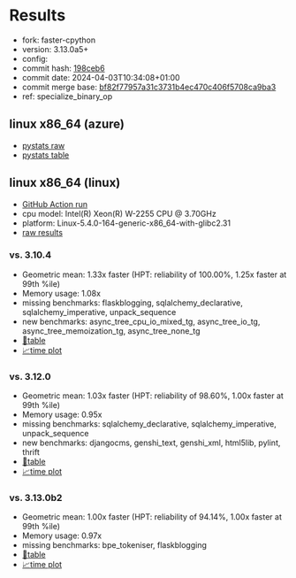 # Results

- fork: faster-cpython
- version: 3.13.0a5+
- config: 
- commit hash: [198ceb6](https://github.com/faster%2dcpython/cpython/commit/198ceb6)
- commit date: 2024-04-03T10:34:08+01:00
- commit merge base: [bf82f77957a31c3731b4ec470c406f5708ca9ba3](https://github.com/faster%2dcpython/cpython/commit/bf82f77957a31c3731b4ec470c406f5708ca9ba3)
- ref: specialize_binary_op

## linux x86_64 (azure)

- [pystats raw](bm-20240403-azure-x86_64-faster%252dcpython-specialize_binary_op-3.13.0a5%2B-198ceb6-pystats.json)
- [pystats table](bm-20240403-azure-x86_64-faster%252dcpython-specialize_binary_op-3.13.0a5%2B-198ceb6-pystats.md)

## linux x86_64 (linux)

- [GitHub Action run](https://github.com/faster-cpython/benchmarking/actions/runs/8536600011)
- cpu model: Intel(R) Xeon(R) W-2255 CPU @ 3.70GHz
- platform: Linux-5.4.0-164-generic-x86_64-with-glibc2.31
- [raw results](bm-20240403-linux-x86_64-faster%252dcpython-specialize_binary_op-3.13.0a5%2B-198ceb6.json)

### vs. 3.10.4

- Geometric mean: 1.33x faster (HPT: reliability of 100.00%, 1.25x faster at 99th %ile)
- Memory usage: 1.08x
- missing benchmarks: flaskblogging, sqlalchemy_declarative, sqlalchemy_imperative, unpack_sequence
- new benchmarks: async_tree_cpu_io_mixed_tg, async_tree_io_tg, async_tree_memoization_tg, async_tree_none_tg
- [📄table](bm-20240403-linux-x86_64-faster%252dcpython-specialize_binary_op-3.13.0a5%2B-198ceb6-vs-3.10.4.md)
- [📈time plot](bm-20240403-linux-x86_64-faster%252dcpython-specialize_binary_op-3.13.0a5%2B-198ceb6-vs-3.10.4.svg)

### vs. 3.12.0

- Geometric mean: 1.03x faster (HPT: reliability of 98.60%, 1.00x faster at 99th %ile)
- Memory usage: 0.95x
- missing benchmarks: sqlalchemy_declarative, sqlalchemy_imperative, unpack_sequence
- new benchmarks: djangocms, genshi_text, genshi_xml, html5lib, pylint, thrift
- [📄table](bm-20240403-linux-x86_64-faster%252dcpython-specialize_binary_op-3.13.0a5%2B-198ceb6-vs-3.12.0.md)
- [📈time plot](bm-20240403-linux-x86_64-faster%252dcpython-specialize_binary_op-3.13.0a5%2B-198ceb6-vs-3.12.0.svg)

### vs. 3.13.0b2

- Geometric mean: 1.00x faster (HPT: reliability of 94.14%, 1.00x faster at 99th %ile)
- Memory usage: 0.97x
- missing benchmarks: bpe_tokeniser, flaskblogging
- [📄table](bm-20240403-linux-x86_64-faster%252dcpython-specialize_binary_op-3.13.0a5%2B-198ceb6-vs-3.13.0b2.md)
- [📈time plot](bm-20240403-linux-x86_64-faster%252dcpython-specialize_binary_op-3.13.0a5%2B-198ceb6-vs-3.13.0b2.svg)

